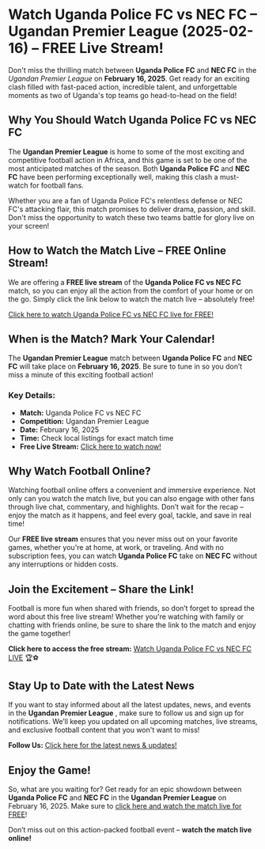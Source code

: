 # Watch Uganda Police FC vs NEC FC – Ugandan Premier League (2025-02-16) – FREE Live Stream!

Don't miss the thrilling match between **Uganda Police FC** and **NEC FC** in the _Ugandan Premier League_ on **February 16, 2025**. Get ready for an exciting clash filled with fast-paced action, incredible talent, and unforgettable moments as two of Uganda's top teams go head-to-head on the field!

## Why You Should Watch Uganda Police FC vs NEC FC

The **Ugandan Premier League** is home to some of the most exciting and competitive football action in Africa, and this game is set to be one of the most anticipated matches of the season. Both **Uganda Police FC** and **NEC FC** have been performing exceptionally well, making this clash a must-watch for football fans.

Whether you are a fan of Uganda Police FC's relentless defense or NEC FC's attacking flair, this match promises to deliver drama, passion, and skill. Don't miss the opportunity to watch these two teams battle for glory live on your screen!

## How to Watch the Match Live – FREE Online Stream!

We are offering a **FREE live stream** of the **Uganda Police FC vs NEC FC** match, so you can enjoy all the action from the comfort of your home or on the go. Simply click the link below to watch the match live – absolutely free!

[Click here to watch Uganda Police FC vs NEC FC live for FREE!](https://tinyurl.com/livestreamfreeo?st=Uganda+Police+FC+vs+NEC+FC&si=ghc)

## When is the Match? Mark Your Calendar!

The **Ugandan Premier League** match between **Uganda Police FC** and **NEC FC** will take place on **February 16, 2025**. Be sure to tune in so you don’t miss a minute of this exciting football action!

### Key Details:

- **Match:** Uganda Police FC vs NEC FC
- **Competition:** Ugandan Premier League
- **Date:** February 16, 2025
- **Time:** Check local listings for exact match time
- **Free Live Stream:** [Click here to watch now!](https://tinyurl.com/livestreamfreeo?st=Uganda+Police+FC+vs+NEC+FC&si=ghc)

## Why Watch Football Online?

Watching football online offers a convenient and immersive experience. Not only can you watch the match live, but you can also engage with other fans through live chat, commentary, and highlights. Don’t wait for the recap – enjoy the match as it happens, and feel every goal, tackle, and save in real time!

Our **FREE live stream** ensures that you never miss out on your favorite games, whether you're at home, at work, or traveling. And with no subscription fees, you can watch **Uganda Police FC** take on **NEC FC** without any interruptions or hidden costs.

## Join the Excitement – Share the Link!

Football is more fun when shared with friends, so don’t forget to spread the word about this free live stream! Whether you're watching with family or chatting with friends online, be sure to share the link to the match and enjoy the game together!

**Click here to access the free stream:** [Watch Uganda Police FC vs NEC FC LIVE](https://tinyurl.com/livestreamfreeo?st=Uganda+Police+FC+vs+NEC+FC&si=ghc) 🏆⚽

## Stay Up to Date with the Latest News

If you want to stay informed about all the latest updates, news, and events in the **Ugandan Premier League** , make sure to follow us and sign up for notifications. We’ll keep you updated on all upcoming matches, live streams, and exclusive football content that you won't want to miss!

**Follow Us:** [Click here for the latest news & updates!](https://tinyurl.com/livestreamfreeo?st=Uganda+Police+FC+vs+NEC+FC&si=ghc)

## Enjoy the Game!

So, what are you waiting for? Get ready for an epic showdown between **Uganda Police FC** and **NEC FC** in the **Ugandan Premier League** on February 16, 2025. Make sure to [click here and watch the match live for FREE](https://tinyurl.com/livestreamfreeo?st=Uganda+Police+FC+vs+NEC+FC&si=ghc)!

Don’t miss out on this action-packed football event – **watch the match live online!**
